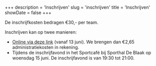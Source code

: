 +++
description = 'Inschrijven'
slug = 'inschrijven'
title = 'Inschrijven'
showDate = false
+++

De inschrijfkosten bedragen €30,- per team.

Inschrijven kan op twee manieren:
* [Online via deze link](https://www.eventbrite.nl/e/registratie-wijkwis-de-blaak-2022-348207035617) (vanaf 13 juni). We brengen dan €2,65 administratiekosten in rekening.
* Tijdens de inschrijfavond in het Sportcafé bij Sporthal De Blaak op woensdag 15 juni. 
  De inschrijfavond is van 19:30 tot 21:00.
